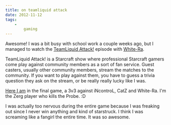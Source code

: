```yaml
---
title: on teamliquid attack
date: 2012-11-12
tags:
    -
        gaming
---
```



Awesome! I was a bit busy with school work a couple weeks ago, but I managed to watch the [TeamLiquid Attack!](http://wiki.teamliquid.net/starcraft2/TeamLiquid:_Attack!) episode with [White-Ra](http://white-ra.com/).

TeamLiquid Attack! is a Starcraft show where professional Starcraft gamers come play against community members as a sort of fan service. Guest casters, usually other community members, stream the matches to the community. If you want to play against them, you have to guess a trivia question they ask on the stream, or be really really lucky like I was.

[Here I am](http://youtu.be/Mg19xi2vERA?t=33m49s) in the final game, a 3v3 against iNcontroL, CatZ and White-Ra. I'm the Zerg player who kills the Probe. :D

I was actually too nervous during the entire game because I was freaking out since I never win anything and kind of starstruck. I think I was screaming like a fangirl the entire time. It was so awesome.
